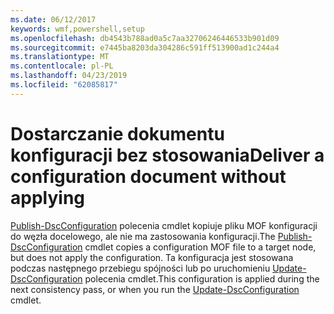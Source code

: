 ```yaml
---
ms.date: 06/12/2017
keywords: wmf,powershell,setup
ms.openlocfilehash: db4543b788ad0a5c7aa32706246446533b901d09
ms.sourcegitcommit: e7445ba8203da304286c591ff513900ad1c244a4
ms.translationtype: MT
ms.contentlocale: pl-PL
ms.lasthandoff: 04/23/2019
ms.locfileid: "62085817"
---
```

# <a name="deliver-a-configuration-document-without-applying"></a><span data-ttu-id="b2f51-102">Dostarczanie dokumentu konfiguracji bez stosowania</span><span class="sxs-lookup"><span data-stu-id="b2f51-102">Deliver a configuration document without applying</span></span>

<span data-ttu-id="b2f51-103">[Publish-DscConfiguration](https://technet.microsoft.com/library/mt517875.aspx) polecenia cmdlet kopiuje pliku MOF konfiguracji do węzła docelowego, ale nie ma zastosowania konfiguracji.</span><span class="sxs-lookup"><span data-stu-id="b2f51-103">The [Publish-DscConfiguration](https://technet.microsoft.com/library/mt517875.aspx) cmdlet copies a configuration MOF file to a target node, but does not apply the configuration.</span></span>
<span data-ttu-id="b2f51-104">Ta konfiguracja jest stosowana podczas następnego przebiegu spójności lub po uruchomieniu [Update-DscConfiguration](https://technet.microsoft.com/library/mt143541.aspx) polecenia cmdlet.</span><span class="sxs-lookup"><span data-stu-id="b2f51-104">This configuration is applied during the next consistency pass, or when you run the [Update-DscConfiguration](https://technet.microsoft.com/library/mt143541.aspx) cmdlet.</span></span>
